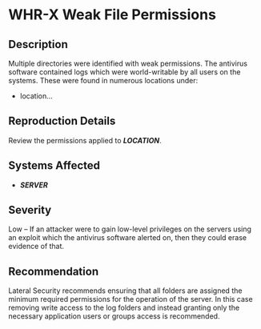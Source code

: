 WHR-X Weak File Permissions
===========================

Description
-----------
Multiple directories were identified with weak permissions. The antivirus software contained logs which were world-writable by all users on the systems. 
These were found in numerous locations under:
  * location...

Reproduction Details
--------------------
Review the permissions applied to ***LOCATION***.

Systems Affected
----------------
  * ***SERVER***

Severity
--------
Low – If an attacker were to gain low-level privileges on the servers using an exploit which the antivirus software alerted on, then they could erase evidence of that.

Recommendation
--------------
Lateral Security recommends ensuring that all folders are assigned the minimum required permissions for the operation of the server. In this case removing write access to the log folders and instead granting only the necessary application users or groups access is recommended.